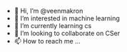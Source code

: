 - 👋 Hi, I’m @veenmakron
- 👀 I’m interested in machine learning
- 🌱 I’m currently learning cs
- 💞️ I’m looking to collaborate on CSer
- 📫 How to reach me ...

<!---
veenmakron/veenmakron is a ✨ special ✨ repository because its `README.md` (this file) appears on your GitHub profile.
You can click the Preview link to take a look at your changes.
--->
